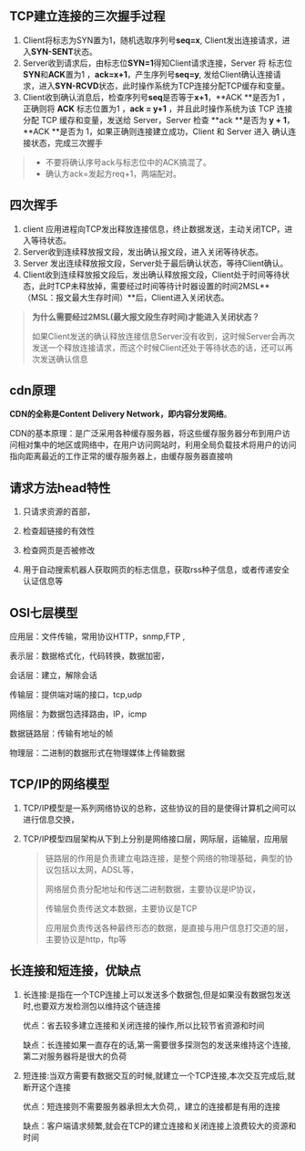 ## TCP建立连接的三次握手过程

1. Client将标志为SYN置为1，随机选取序列号**seq=x**, Client发出连接请求，进入**SYN-SENT**状态。
2. Server收到请求后，由标志位**SYN=1**得知Client请求连接，Server 将 标志位**SYN**和**ACK**置为1 ，**ack=x+1**，产生序列号**seq=y**, 发给Client确认连接请求，进入**SYN-RCVD**状态，此时操作系统为TCP连接分配TCP缓存和变量。
3. Client收到确认消息后，检查序列号**seq**是否等于**x+1**，**ACK **是否为1 ，正确则将 **ACK** 标志位置为1 ，**ack = y+1** ，并且此时操作系统为该 TCP 连接分配 TCP 缓存和变量，发送给 Server，Server 检查 **ack **是否为 **y + 1**，**ACK **是否为 1，如果正确则连接建立成功，Client 和 Server 进入 确认连接状态，完成三次握手

> - 不要将确认序号ack与标志位中的ACK搞混了。
> - 确认方ack=发起方req+1，两端配对。

## 四次挥手

1. client 应用进程向TCP发出释放连接信息，终止数据发送，主动关闭TCP，进入等待状态。
2. Server收到连续释放报文段，发出确认报文段，进入关闭等待状态。
3. Server 发出连续释放报文段，Server处于最后确认状态，等待Client确认。
4. Client收到连续释放报文段后，发出确认释放报文段，Client处于时间等待状态，此时TCP未释放掉，需要经过时间等待计时器设置的时间2MSL**（MSL：报文最大生存时间）**后，Client进入关闭状态。

> **为什么需要经过2MSL(最大报文段生存时间)才能进入关闭状态？**
>
> 如果Client发送的确认释放连接信息Server没有收到，这时候Server会再次发送一个释放连接请求，而这个时候Client还处于等待状态的话，还可以再次发送确认信息

##  cdn原理

**CDN的全称是Content Delivery Network，即内容分发网络**。

CDN的基本原理：是广泛采用各种缓存服务器，将这些缓存服务器分布到用户访问相对集中的地区或网络中，在用户访问网站时，利用全局负载技术将用户的访问指向距离最近的工作正常的缓存服务器上，由缓存服务器直接响

## 请求方法head特性

1. 只请求资源的首部，

2. 检查超链接的有效性

3. 检查网页是否被修改

4. 用于自动搜索机器人获取网页的标志信息，获取rss种子信息，或者传递安全认证信息等

## OSI七层模型

应用层：文件传输，常用协议HTTP，snmp,FTP ,

表示层：数据格式化，代码转换，数据加密，

会话层：建立，解除会话

传输层：提供端对端的接口，tcp,udp

网络层：为数据包选择路由，IP，icmp

数据链路层：传输有地址的帧

物理层：二进制的数据形式在物理媒体上传输数据

## TCP/IP的网络模型

1. TCP/IP模型是一系列网络协议的总称，这些协议的目的是使得计算机之间可以进行信息交换，

2. TCP/IP模型四层架构从下到上分别是网络接口层，网际层，运输层，应用层

   > 链路层的作用是负责建立电路连接，是整个网络的物理基础，典型的协议包括以太网，ADSL等，
   >
   > 网络层负责分配地址和传送二进制数据，主要协议是IP协议，
   >
   > 传输层负责传送文本数据，主要协议是TCP
   >
   > 应用层负责传送各种最终形态的数据，是直接与用户信息打交道的层，主要协议是http，ftp等

 

## 长连接和短连接，优缺点

1. 长连接:是指在一个TCP连接上可以发送多个数据包,但是如果没有数据包发送时,也要双方发检测包以维持这个链连接

   优点：省去较多建立连接和关闭连接的操作,所以比较节省资源和时间

   缺点：长连接如果一直存在的话,第一需要很多探测包的发送来维持这个连接,第二对服务器将是很大的负荷

2. 短连接:当双方需要有数据交互的时候,就建立一个TCP连接,本次交互完成后,就断开这个连接

   优点：短连接则不需要服务器承担太大负荷,，建立的连接都是有用的连接

   缺点：客户端请求频繁,就会在TCP的建立连接和关闭连接上浪费较大的资源和时间

